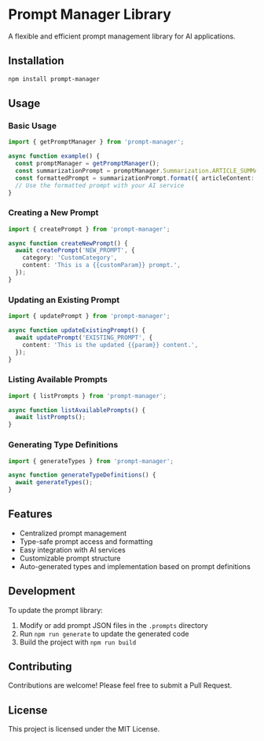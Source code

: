 # Prompt Manager Library

A flexible and efficient prompt management library for AI applications.

## Installation

```bash
npm install prompt-manager
```

## Usage

### Basic Usage

```typescript
import { getPromptManager } from 'prompt-manager';

async function example() {
  const promptManager = getPromptManager();
  const summarizationPrompt = promptManager.Summarization.ARTICLE_SUMMARIZATION_PROMPT;
  const formattedPrompt = summarizationPrompt.format({ articleContent: 'Your article content here' });
  // Use the formatted prompt with your AI service
}
```

### Creating a New Prompt

```typescript
import { createPrompt } from 'prompt-manager';

async function createNewPrompt() {
  await createPrompt('NEW_PROMPT', {
    category: 'CustomCategory',
    content: 'This is a {{customParam}} prompt.',
  });
}
```

### Updating an Existing Prompt

```typescript
import { updatePrompt } from 'prompt-manager';

async function updateExistingPrompt() {
  await updatePrompt('EXISTING_PROMPT', {
    content: 'This is the updated {{param}} content.',
  });
}
```

### Listing Available Prompts

```typescript
import { listPrompts } from 'prompt-manager';

async function listAvailablePrompts() {
  await listPrompts();
}
```

### Generating Type Definitions

```typescript
import { generateTypes } from 'prompt-manager';

async function generateTypeDefinitions() {
  await generateTypes();
}
```

## Features

- Centralized prompt management
- Type-safe prompt access and formatting
- Easy integration with AI services
- Customizable prompt structure
- Auto-generated types and implementation based on prompt definitions

## Development

To update the prompt library:

1. Modify or add prompt JSON files in the `.prompts` directory
2. Run `npm run generate` to update the generated code
3. Build the project with `npm run build`

## Contributing

Contributions are welcome! Please feel free to submit a Pull Request.

## License

This project is licensed under the MIT License.
